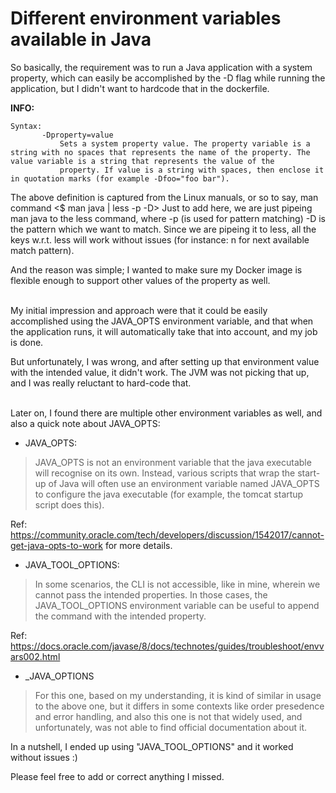 # Different environment variables available in Java #

So basically, the requirement was to run a Java application with a system property, which can easily be accomplished by the -D flag while running the application, but I didn't want to hardcode that in the dockerfile.

**INFO:**
```
Syntax:
       -Dproperty=value
           Sets a system property value. The property variable is a string with no spaces that represents the name of the property. The value variable is a string that represents the value of the
           property. If value is a string with spaces, then enclose it in quotation marks (for example -Dfoo="foo bar").

```
The above definition is captured from the Linux manuals, or so to say, man command <$ man java | less -p -D> 
Just to add here, we are just pipeing man java to the less command, where -p (is used for pattern matching) -D is the pattern which we want to match.
Since we are pipeing it to less, all the keys w.r.t. less will work without issues (for instance: n for next available match pattern).

And the reason was simple; I wanted to make sure my Docker image is flexible enough to support other values of the property as well.

</br>
My initial impression and approach were that it could be easily accomplished using the JAVA_OPTS environment variable, and that when the application runs, it will automatically take that into account, and my job is done.

But unfortunately, I was wrong, and after setting up that environment value with the intended value, it didn't work. The JVM was not picking that up, and I was really reluctant to hard-code that.

</br>
Later on, I found there are multiple other environment variables as well, and also a quick note about JAVA_OPTS:

- JAVA_OPTS:
>JAVA_OPTS is not an environment variable that the java executable will recognise on its own. Instead, various scripts that wrap the start-up of Java will often use an environment variable named JAVA_OPTS to configure the java executable (for example, the tomcat startup script does this).

Ref: https://community.oracle.com/tech/developers/discussion/1542017/cannot-get-java-opts-to-work for more details.

- JAVA_TOOL_OPTIONS:
>In some scenarios, the CLI is not accessible, like in mine, wherein we cannot pass the intended properties. In those cases, the JAVA_TOOL_OPTIONS environment variable can be useful to append the command with the intended property.

Ref: https://docs.oracle.com/javase/8/docs/technotes/guides/troubleshoot/envvars002.html

- _JAVA_OPTIONS

> For this one, based on my understanding, it is kind of similar in usage to the above one, but it differs in some contexts like order presedence and error handling, and also this one is not that widely used, and unfortunately, was not able to find official documentation about it.

In a nutshell, I ended up using "JAVA_TOOL_OPTIONS" and it worked without issues :)

Please feel free to add or correct anything I missed. 
